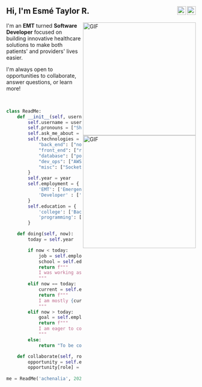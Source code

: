 <h2>Hi, I'm Esmé Taylor R.
  <a href="https://github.com/achenalia">
  <img align="right" alt="Esmé's Github" width="23px" src="https://cdn.jsdelivr.net/npm/simple-icons@v3/icons/github.svg" />
  </a>
  <a href="mailto:esme.taylor.richardson@gmail.com">
  <img align="right" alt="Esmé's Email" width="23px" src="https://cdn.jsdelivr.net/npm/simple-icons@3.1.0/icons/gmail.svg" />
  </a>
</h2>
  
<img align="right" alt="GIF" width="300px" src="https://miro.medium.com/v2/resize:fit:700/1*krJsZsRUsIz3kCEW8VaC0A.gif" />

I'm an **EMT** turned **Software Developer** focused on building innovative healthcare solutions to make both patients' and providers' lives easier.

I'm always open to opportunities to collaborate, answer questions, or learn more!

<br />
<img align="right" alt="GIF" width="300px" src="https://i.gifer.com/origin/29/290b383afb7c810c0635b6662ea8660d_w200.gif" />


```python
class ReadMe:
    def __init__(self, username, year):
        self.username = username
        self.pronouns = ["She", "Her"]
        self.ask_me_about = ["software dev", "web dev", "tech"]
        self.technologies = {
            "back_end": ["nodejs", "express", "django", "python"],
            "front_end": ["react"],
            "database": ["postgresql"],
            "dev_ops": ["AWS", "Docker", "Git"],
            "misc": ["Socket.IO"]
        }
        self.year = year
        self.employment = {
            'EMT': ['Emergency Medical Technician', 'Atlanta, Ga'],
            'Developer' : ['Developer', 'Online']            
        }
        self.education = {
            'college': ['Bachelor of Arts in Computer Science (B.A.)', 'University'],
            'programming': ['Self-Taught', 'Projects']
        }

    def doing(self, now):
        today = self.year

        if now < today:
            job = self.employment['EMT']
            school = self.education['college']
            return f"""
            I was working as an {job[0]} in {job[1]} while pursuing a {school[0]} at {school[1]}.
            """
        elif now == today:
            current = self.education['programming']
            return f"""
            I am mostly {current[0]}, learning from my many {current[1]}!
            """
        elif now > today:
            goal = self.employment['developer']
            return f"""
            I am eager to collaborate with other {goal[0]}s, feel free to contact me {goal[1]}.
            """
        else:
            return "To be continued..."

    def collaborate(self, role, organization, location):
        opportunity = self.employment
        opportunity[role] = [organization, location]
        
me = ReadMe('achenalia', 2024)
```
